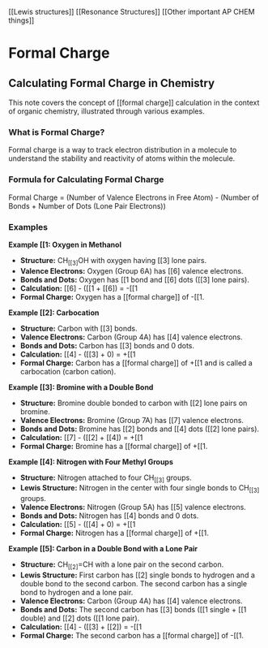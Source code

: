[[Lewis structures]]
[[Resonance Structures]]
[[Other important AP CHEM things]]
# Formal Charge

## Calculating Formal Charge in Chemistry

This note covers the concept of [[formal charge]] calculation in the context of organic chemistry, illustrated through various examples.

### What is Formal Charge?

Formal charge is a way to track electron distribution in a molecule to understand the stability and reactivity of atoms within the molecule.

### Formula for Calculating Formal Charge

Formal Charge = (Number of Valence Electrons in Free Atom) - (Number of Bonds + Number of Dots (Lone Pair Electrons))

### Examples

**Example [[1: Oxygen in Methanol**

* **Structure:** CH<sub>[[3]</sub>OH with oxygen having [[3] lone pairs.
* **Valence Electrons:** Oxygen (Group 6A) has [[6] valence electrons.
* **Bonds and Dots:** Oxygen has [[1 bond and [[6] dots ([[3] lone pairs).
* **Calculation:** [[6] - ([[1 + [[6]) = -[[1
* **Formal Charge:** Oxygen has a [[formal charge]] of -[[1.

**Example [[2]: Carbocation**

* **Structure:** Carbon with [[3] bonds.
* **Valence Electrons:** Carbon (Group 4A) has [[4] valence electrons.
* **Bonds and Dots:** Carbon has [[3] bonds and 0 dots.
* **Calculation:** [[4] - ([[3] + 0) = +[[1
* **Formal Charge:** Carbon has a [[formal charge]] of +[[1 and is called a carbocation (carbon cation).

**Example [[3]: Bromine with a Double Bond**

* **Structure:** Bromine double bonded to carbon with [[2] lone pairs on bromine.
* **Valence Electrons:** Bromine (Group 7A) has [[7] valence electrons.
* **Bonds and Dots:** Bromine has [[2] bonds and [[4] dots ([[2] lone pairs).
* **Calculation:** [[7] - ([[2] + [[4]) = +[[1
* **Formal Charge:** Bromine has a [[formal charge]] of +[[1.

**Example [[4]: Nitrogen with Four Methyl Groups**

* **Structure:** Nitrogen attached to four CH<sub>[[3]</sub> groups.
* **Lewis Structure:** Nitrogen in the center with four single bonds to CH<sub>[[3]</sub> groups.
* **Valence Electrons:** Nitrogen (Group 5A) has [[5] valence electrons.
* **Bonds and Dots:** Nitrogen has [[4] bonds and 0 dots.
* **Calculation:** [[5] - ([[4] + 0) = +[[1
* **Formal Charge:** Nitrogen has a [[formal charge]] of +[[1.

**Example [[5]: Carbon in a Double Bond with a Lone Pair**

* **Structure:** CH<sub>[[2]</sub>=CH with a lone pair on the second carbon.
* **Lewis Structure:** First carbon has [[2] single bonds to hydrogen and a double bond to the second carbon. The second carbon has a single bond to hydrogen and a lone pair.
* **Valence Electrons:** Carbon (Group 4A) has [[4] valence electrons.
* **Bonds and Dots:** The second carbon has [[3] bonds ([[1 single + [[1 double) and [[2] dots ([[1 lone pair).
* **Calculation:** [[4] - ([[3] + [[2]) = -[[1
* **Formal Charge:** The second carbon has a [[formal charge]] of -[[1. 
